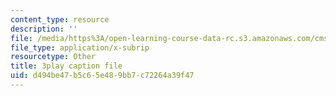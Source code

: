 ```yaml
---
content_type: resource
description: ''
file: /media/https%3A/open-learning-course-data-rc.s3.amazonaws.com/cms-608-game-design-fall-2010/d494be47b5c65e489bb7c72264a39f47_68557.vtt
file_type: application/x-subrip
resourcetype: Other
title: 3play caption file
uid: d494be47-b5c6-5e48-9bb7-c72264a39f47
---
```

